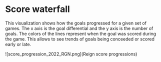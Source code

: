 # Score waterfall

This visualization shows how the goals progressed for a given set of games. The x axis is the goal differential and the y axis is the number of goals. The colors of the lines represent when the goal was scored during the game. This allows to see trends of goals being conceeded or scored early or late.

![score_progression_2022_RGN.png](Reign score progressions)
